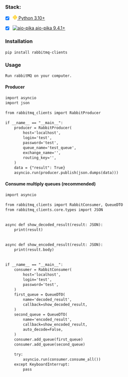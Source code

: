 ### Stack:

- [x] <a href="https://www.python.org/"><img src="https://raw.githubusercontent.com/devicons/devicon/master/icons/python/python-plain.svg" alt="python" width="15" height="15"/>
  Python 3.10+ <br/></a>
- [x] <a href="https://github.com/mosquito/aio-pika"><img src="https://raw.githubusercontent.com/mosquito/aio-pika/b61062893c4973dbbd5ac6a6afa55e4e74b28ae5/logo.svg" alt="aio-pika" width="15" height="15"/>
  aio-pika 9.4.1+ <br/></a>


### Installation

    pip install rabbitmq-clients

### Usage

    Run rabbitMQ on your computer.

#### Producer

    import asyncio
    import json

    from rabbitmq_clients import RabbitProducer

    if __name__ == "__main__":
        producer = RabbitProducer(
            host='localhost',
            login='test',
            password='test',
            queue_name='test_queue',
            exchange_name='',
            routing_key='',
        )
        data = {"result": True}
        asyncio.run(producer.publish(json.dumps(data)))


#### Consume multiply queues (recommended)

    import asyncio

    from rabbitmq_clients import RabbitConsumer, QueueDTO
    from rabbitmq_clients.core.types import JSON


    async def show_decoded_result(result: JSON):
        print(result)


    async def show_encoded_result(result: JSON):
        print(result.body)


    if __name__ == "__main__":
        consumer = RabbitConsumer(
            host='localhost',
            login='test',
            password='test',
        )
        first_queue = QueueDTO(
            name='decoded_result',
            callback=show_decoded_result,
        )
        second_queue = QueueDTO(
            name='encoded_result',
            callback=show_encoded_result,
            auto_decode=False,
        )
        consumer.add_queue(first_queue)
        consumer.add_queue(second_queue)

        try:
            asyncio.run(consumer.consume_all())
        except KeyboardInterrupt:
            pass
